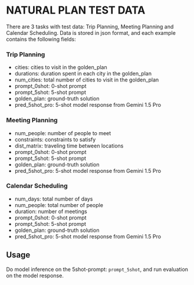 # NATURAL PLAN TEST DATA

There are 3 tasks with test data: Trip Planning, Meeting Planning and Calendar Scheduling. Data is stored in json format, and each example contains the following fields:
### Trip Planning
- cities: cities to visit in the golden_plan
- durations: duration spent in each city in the golden_plan
- num_cities: total number of cities to visit in the golden_plan
- prompt_0shot: 0-shot prompt
- prompt_5shot: 5-shot prompt
- golden_plan: ground-truth solution
- pred_5shot_pro: 5-shot model response from Gemini 1.5 Pro

### Meeting Planning
- num_people: number of people to meet
- constraints: constraints to satisfy
- dist_matrix: traveling time between locations
- prompt_0shot: 0-shot prompt
- prompt_5shot: 5-shot prompt
- golden_plan: ground-truth solution
- pred_5shot_pro: 5-shot model response from Gemini 1.5 Pro

### Calendar Scheduling
- num_days: total number of days
- num_people: total number of people
- duration: number of meetings
- prompt_0shot: 0-shot prompt
- prompt_5shot: 5-shot prompt
- golden_plan: ground-truth solution
- pred_5shot_pro: 5-shot model response from Gemini 1.5 Pro

## Usage

Do model inference on the 5shot-prompt: `prompt_5shot`, and run evaluation on the model response.
